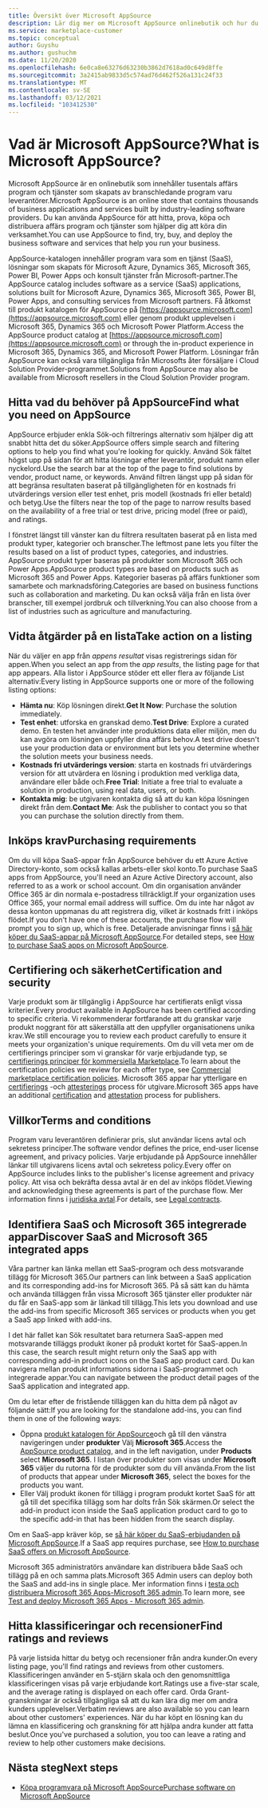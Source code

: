 ```yaml
---
title: Översikt över Microsoft AppSource
description: Lär dig mer om Microsoft AppSource onlinebutik och hur du kan hitta och få en omfattande katalog med program vara och lösningar.
ms.service: marketplace-customer
ms.topic: conceptual
author: Guyshu
ms.author: gushuchm
ms.date: 11/20/2020
ms.openlocfilehash: 6e0ca8e63276d63230b3862d7618ad0c649d8ffe
ms.sourcegitcommit: 3a2415ab9833d5c574ad76d462f526a131c24f33
ms.translationtype: MT
ms.contentlocale: sv-SE
ms.lasthandoff: 03/12/2021
ms.locfileid: "103412530"
---
```

# <a name="what-is-microsoft-appsource"></a><span data-ttu-id="84182-103">Vad är Microsoft AppSource?</span><span class="sxs-lookup"><span data-stu-id="84182-103">What is Microsoft AppSource?</span></span>

<span data-ttu-id="84182-104">Microsoft AppSource är en onlinebutik som innehåller tusentals affärs program och tjänster som skapats av branschledande program varu leverantörer.</span><span class="sxs-lookup"><span data-stu-id="84182-104">Microsoft AppSource is an online store that contains thousands of business applications and services built by industry-leading software providers.</span></span> <span data-ttu-id="84182-105">Du kan använda AppSource för att hitta, prova, köpa och distribuera affärs program och tjänster som hjälper dig att köra din verksamhet.</span><span class="sxs-lookup"><span data-stu-id="84182-105">You can use AppSource to find, try, buy, and deploy the business software and services that help you run your business.</span></span>

<span data-ttu-id="84182-106">AppSource-katalogen innehåller program vara som en tjänst (SaaS), lösningar som skapats för Microsoft Azure, Dynamics 365, Microsoft 365, Power BI, Power Apps och konsult tjänster från Microsoft-partner.</span><span class="sxs-lookup"><span data-stu-id="84182-106">The AppSource catalog includes software as a service (SaaS) applications, solutions built for Microsoft Azure, Dynamics 365, Microsoft 365, Power BI, Power Apps, and consulting services from Microsoft partners.</span></span> <span data-ttu-id="84182-107">Få åtkomst till produkt katalogen för AppSource på [https://appsource.microsoft.com](https://appsource.microsoft.com) eller genom produkt upplevelsen i Microsoft 365, Dynamics 365 och Microsoft Power Platform.</span><span class="sxs-lookup"><span data-stu-id="84182-107">Access the AppSource product catalog at [https://appsource.microsoft.com](https://appsource.microsoft.com) or through the in-product experience in Microsoft 365, Dynamics 365, and Microsoft Power Platform.</span></span> <span data-ttu-id="84182-108">Lösningar från AppSource kan också vara tillgängliga från Microsofts åter försäljare i Cloud Solution Provider-programmet.</span><span class="sxs-lookup"><span data-stu-id="84182-108">Solutions from AppSource may also be available from Microsoft resellers in the Cloud Solution Provider program.</span></span>

## <a name="find-what-you-need-on-appsource"></a><span data-ttu-id="84182-109">Hitta vad du behöver på AppSource</span><span class="sxs-lookup"><span data-stu-id="84182-109">Find what you need on AppSource</span></span>

<span data-ttu-id="84182-110">AppSource erbjuder enkla Sök-och filtrerings alternativ som hjälper dig att snabbt hitta det du söker.</span><span class="sxs-lookup"><span data-stu-id="84182-110">AppSource offers simple search and filtering options to help you find what you're looking for quickly.</span></span> <span data-ttu-id="84182-111">Använd Sök fältet högst upp på sidan för att hitta lösningar efter leverantör, produkt namn eller nyckelord.</span><span class="sxs-lookup"><span data-stu-id="84182-111">Use the search bar at the top of the page to find solutions by vendor, product name, or keywords.</span></span> <span data-ttu-id="84182-112">Använd filtren längst upp på sidan för att begränsa resultaten baserat på tillgängligheten för en kostnads fri utvärderings version eller test enhet, pris modell (kostnads fri eller betald) och betyg.</span><span class="sxs-lookup"><span data-stu-id="84182-112">Use the filters near the top of the page to narrow results based on the availability of a free trial or test drive, pricing model (free or paid), and ratings.</span></span>

<span data-ttu-id="84182-113">I fönstret längst till vänster kan du filtrera resultaten baserat på en lista med produkt typer, kategorier och branscher.</span><span class="sxs-lookup"><span data-stu-id="84182-113">The leftmost pane lets you filter the results based on a list of product types, categories, and industries.</span></span> <span data-ttu-id="84182-114">AppSource produkt typer baseras på produkter som Microsoft 365 och Power Apps.</span><span class="sxs-lookup"><span data-stu-id="84182-114">AppSource product types are based on products such as Microsoft 365 and Power Apps.</span></span> <span data-ttu-id="84182-115">Kategorier baseras på affärs funktioner som samarbete och marknadsföring.</span><span class="sxs-lookup"><span data-stu-id="84182-115">Categories are based on business functions such as collaboration and marketing.</span></span> <span data-ttu-id="84182-116">Du kan också välja från en lista över branscher, till exempel jordbruk och tillverkning.</span><span class="sxs-lookup"><span data-stu-id="84182-116">You can also choose from a list of industries such as agriculture and manufacturing.</span></span>

## <a name="take-action-on-a-listing"></a><span data-ttu-id="84182-117">Vidta åtgärder på en lista</span><span class="sxs-lookup"><span data-stu-id="84182-117">Take action on a listing</span></span>

<span data-ttu-id="84182-118">När du väljer en app från _appens resultat_ visas registrerings sidan för appen.</span><span class="sxs-lookup"><span data-stu-id="84182-118">When you select an app from the _app results_, the listing page for that app appears.</span></span> <span data-ttu-id="84182-119">Alla listor i AppSource stöder ett eller flera av följande List alternativ:</span><span class="sxs-lookup"><span data-stu-id="84182-119">Every listing in AppSource supports one or more of the following listing options:</span></span>

- <span data-ttu-id="84182-120">**Hämta nu**: Köp lösningen direkt.</span><span class="sxs-lookup"><span data-stu-id="84182-120">**Get It Now**: Purchase the solution immediately.</span></span>
- <span data-ttu-id="84182-121">**Test enhet**: utforska en granskad demo.</span><span class="sxs-lookup"><span data-stu-id="84182-121">**Test Drive**: Explore a curated demo.</span></span> <span data-ttu-id="84182-122">En testen het använder inte produktions data eller miljön, men du kan avgöra om lösningen uppfyller dina affärs behov.</span><span class="sxs-lookup"><span data-stu-id="84182-122">A test drive doesn't use your production data or environment but lets you determine whether the solution meets your business needs.</span></span>
- <span data-ttu-id="84182-123">**Kostnads fri utvärderings version**: starta en kostnads fri utvärderings version för att utvärdera en lösning i produktion med verkliga data, användare eller både och.</span><span class="sxs-lookup"><span data-stu-id="84182-123">**Free Trial**: Initiate a free trial to evaluate a solution in production, using real data, users, or both.</span></span>
- <span data-ttu-id="84182-124">**Kontakta mig**: be utgivaren kontakta dig så att du kan köpa lösningen direkt från dem.</span><span class="sxs-lookup"><span data-stu-id="84182-124">**Contact Me**: Ask the publisher to contact you so that you can purchase the solution directly from them.</span></span>

## <a name="purchasing-requirements"></a><span data-ttu-id="84182-125">Inköps krav</span><span class="sxs-lookup"><span data-stu-id="84182-125">Purchasing requirements</span></span>

<span data-ttu-id="84182-126">Om du vill köpa SaaS-appar från AppSource behöver du ett Azure Active Directory-konto, som också kallas arbets-eller skol konto.</span><span class="sxs-lookup"><span data-stu-id="84182-126">To purchase SaaS apps from AppSource, you'll need an Azure Active Directory account, also referred to as a work or school account.</span></span> <span data-ttu-id="84182-127">Om din organisation använder Office 365 är din normala e-postadress tillräckligt.</span><span class="sxs-lookup"><span data-stu-id="84182-127">If your organization uses Office 365, your normal email address will suffice.</span></span> <span data-ttu-id="84182-128">Om du inte har något av dessa konton uppmanas du att registrera dig, vilket är kostnads fritt i inköps flödet.</span><span class="sxs-lookup"><span data-stu-id="84182-128">If you don't have one of these accounts, the purchase flow will prompt you to sign up, which is free.</span></span> <span data-ttu-id="84182-129">Detaljerade anvisningar finns i [så här köper du SaaS-appar på Microsoft AppSource](purchase-software-appsource.md).</span><span class="sxs-lookup"><span data-stu-id="84182-129">For detailed steps, see [How to purchase SaaS apps on Microsoft AppSource](purchase-software-appsource.md).</span></span>

## <a name="certification-and-security"></a><span data-ttu-id="84182-130">Certifiering och säkerhet</span><span class="sxs-lookup"><span data-stu-id="84182-130">Certification and security</span></span>

<span data-ttu-id="84182-131">Varje produkt som är tillgänglig i AppSource har certifierats enligt vissa kriterier.</span><span class="sxs-lookup"><span data-stu-id="84182-131">Every product available in AppSource has been certified according to specific criteria.</span></span> <span data-ttu-id="84182-132">Vi rekommenderar fortfarande att du granskar varje produkt noggrant för att säkerställa att den uppfyller organisationens unika krav.</span><span class="sxs-lookup"><span data-stu-id="84182-132">We still encourage you to review each product carefully to ensure it meets your organization's unique requirements.</span></span> <span data-ttu-id="84182-133">Om du vill veta mer om de certifierings principer som vi granskar för varje erbjudande typ, se [certifierings principer för kommersiella Marketplace](/legal/marketplace/certification-policies).</span><span class="sxs-lookup"><span data-stu-id="84182-133">To learn about the certification policies we review for each offer type, see [Commercial marketplace certification policies](/legal/marketplace/certification-policies).</span></span> <span data-ttu-id="84182-134">Microsoft 365 appar har ytterligare en [certifierings](/microsoft-365-app-certification/docs/enterprise-app-certification-guide) -och [attesterings](/microsoft-365-app-certification/docs/enterprise-app-attestation-guide) process för utgivare.</span><span class="sxs-lookup"><span data-stu-id="84182-134">Microsoft 365 apps have an additional [certification](/microsoft-365-app-certification/docs/enterprise-app-certification-guide) and [attestation](/microsoft-365-app-certification/docs/enterprise-app-attestation-guide) process for publishers.</span></span>

## <a name="terms-and-conditions"></a><span data-ttu-id="84182-135">Villkor</span><span class="sxs-lookup"><span data-stu-id="84182-135">Terms and conditions</span></span>

<span data-ttu-id="84182-136">Program varu leverantören definierar pris, slut användar licens avtal och sekretess principer.</span><span class="sxs-lookup"><span data-stu-id="84182-136">The software vendor defines the price, end-user license agreement, and privacy policies.</span></span> <span data-ttu-id="84182-137">Varje erbjudande på AppSource innehåller länkar till utgivarens licens avtal och sekretess policy.</span><span class="sxs-lookup"><span data-stu-id="84182-137">Every offer on AppSource includes links to the publisher's license agreement and privacy policy.</span></span> <span data-ttu-id="84182-138">Att visa och bekräfta dessa avtal är en del av inköps flödet.</span><span class="sxs-lookup"><span data-stu-id="84182-138">Viewing and acknowledging these agreements is part of the purchase flow.</span></span> <span data-ttu-id="84182-139">Mer information finns i [juridiska avtal](legal-contracts.md).</span><span class="sxs-lookup"><span data-stu-id="84182-139">For details, see [Legal contracts](legal-contracts.md).</span></span>

## <a name="discover-saas-and-microsoft-365-integrated-apps"></a><span data-ttu-id="84182-140">Identifiera SaaS och Microsoft 365 integrerade appar</span><span class="sxs-lookup"><span data-stu-id="84182-140">Discover SaaS and Microsoft 365 integrated apps</span></span>

<span data-ttu-id="84182-141">Våra partner kan länka mellan ett SaaS-program och dess motsvarande tillägg för Microsoft 365.</span><span class="sxs-lookup"><span data-stu-id="84182-141">Our partners can link between a SaaS application and its corresponding add-ins for Microsoft 365.</span></span> <span data-ttu-id="84182-142">På så sätt kan du hämta och använda tilläggen från vissa Microsoft 365 tjänster eller produkter när du får en SaaS-app som är länkad till tillägg.</span><span class="sxs-lookup"><span data-stu-id="84182-142">This lets you download and use the add-ins from specific Microsoft 365 services or products when you get a SaaS app linked with add-ins.</span></span>

<span data-ttu-id="84182-143">I det här fallet kan Sök resultatet bara returnera SaaS-appen med motsvarande tilläggs produkt ikoner på produkt kortet för SaaS-appen.</span><span class="sxs-lookup"><span data-stu-id="84182-143">In this case, the search result might return only the SaaS app with corresponding add-in product icons on the SaaS app product card.</span></span> <span data-ttu-id="84182-144">Du kan navigera mellan produkt informations sidorna i SaaS-programmet och integrerade appar.</span><span class="sxs-lookup"><span data-stu-id="84182-144">You can navigate between the product detail pages of the SaaS application and integrated app.</span></span>

<span data-ttu-id="84182-145">Om du letar efter de fristående tilläggen kan du hitta dem på något av följande sätt:</span><span class="sxs-lookup"><span data-stu-id="84182-145">If you are looking for the standalone add-ins, you can find them in one of the following ways:</span></span>

- <span data-ttu-id="84182-146">Öppna [produkt katalogen för AppSource](https://appsource.microsoft.com/marketplace/apps/)och gå till den vänstra navigeringen under **produkter** Välj **Microsoft 365**.</span><span class="sxs-lookup"><span data-stu-id="84182-146">Access the [AppSource product catalog](https://appsource.microsoft.com/marketplace/apps/), and in the left navigation, under **Products** select **Microsoft 365**.</span></span> <span data-ttu-id="84182-147">I listan över produkter som visas under **Microsoft 365** väljer du rutorna för de produkter som du vill använda.</span><span class="sxs-lookup"><span data-stu-id="84182-147">From the list of products that appear under **Microsoft 365**, select the boxes for the products you want.</span></span>
- <span data-ttu-id="84182-148">Eller Välj produkt ikonen för tillägg i program produkt kortet SaaS för att gå till det specifika tillägg som har dolts från Sök skärmen.</span><span class="sxs-lookup"><span data-stu-id="84182-148">Or select the add-in product icon inside the SaaS application product card to go to the specific add-in that has been hidden from the search display.</span></span>

<span data-ttu-id="84182-149">Om en SaaS-app kräver köp, se [så här köper du SaaS-erbjudanden på Microsoft AppSource](purchase-software-appsource.md).</span><span class="sxs-lookup"><span data-stu-id="84182-149">If a SaaS app requires purchase, see [How to purchase SaaS offers on Microsoft AppSource](purchase-software-appsource.md).</span></span>

<span data-ttu-id="84182-150">Microsoft 365 administratörs användare kan distribuera både SaaS och tillägg på en och samma plats.</span><span class="sxs-lookup"><span data-stu-id="84182-150">Microsoft 365 Admin users can deploy both the SaaS and add-ins in single place.</span></span> <span data-ttu-id="84182-151">Mer information finns i [testa och distribuera Microsoft 365 Apps-Microsoft 365 admin](/microsoft-365/admin/manage/test-and-deploy-microsoft-365-apps).</span><span class="sxs-lookup"><span data-stu-id="84182-151">To learn more, see [Test and deploy Microsoft 365 Apps - Microsoft 365 admin](/microsoft-365/admin/manage/test-and-deploy-microsoft-365-apps).</span></span>

## <a name="find-ratings-and-reviews"></a><span data-ttu-id="84182-152">Hitta klassificeringar och recensioner</span><span class="sxs-lookup"><span data-stu-id="84182-152">Find ratings and reviews</span></span>

<span data-ttu-id="84182-153">På varje listsida hittar du betyg och recensioner från andra kunder.</span><span class="sxs-lookup"><span data-stu-id="84182-153">On every listing page, you'll find ratings and reviews from other customers.</span></span> <span data-ttu-id="84182-154">Klassificeringen använder en 5-stjärn skala och den genomsnittliga klassificeringen visas på varje erbjudande kort.</span><span class="sxs-lookup"><span data-stu-id="84182-154">Ratings use a five-star scale, and the average rating is displayed on each offer card.</span></span> <span data-ttu-id="84182-155">Orda Grant-granskningar är också tillgängliga så att du kan lära dig mer om andra kunders upplevelser.</span><span class="sxs-lookup"><span data-stu-id="84182-155">Verbatim reviews are also available so you can learn about other customers' experiences.</span></span> <span data-ttu-id="84182-156">När du har köpt en lösning kan du lämna en klassificering och granskning för att hjälpa andra kunder att fatta beslut.</span><span class="sxs-lookup"><span data-stu-id="84182-156">Once you've purchased a solution, you too can leave a rating and review to help other customers make decisions.</span></span>

## <a name="next-steps"></a><span data-ttu-id="84182-157">Nästa steg</span><span class="sxs-lookup"><span data-stu-id="84182-157">Next steps</span></span>

- [<span data-ttu-id="84182-158">Köpa programvara på Microsoft AppSource</span><span class="sxs-lookup"><span data-stu-id="84182-158">Purchase software on Microsoft AppSource</span></span>](purchase-software-appsource.md)
